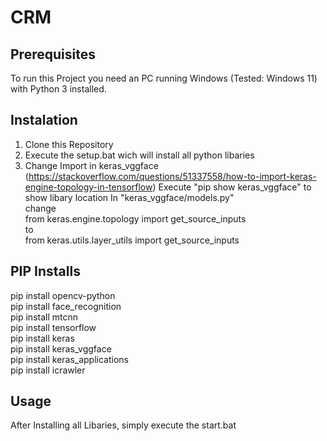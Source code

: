 # CRM

## Prerequisites
To run this Project you need an PC running Windows (Tested: Windows 11) with Python 3 installed.

## Instalation
1) Clone this Repository
2) Execute the setup.bat wich will install all python libaries
3) Change Import in keras_vggface (https://stackoverflow.com/questions/51337558/how-to-import-keras-engine-topology-in-tensorflow) 
Execute "pip show keras_vggface" to show libary location
In "keras_vggface/models.py" \
change \
from keras.engine.topology import get_source_inputs \
to \
from keras.utils.layer_utils import get_source_inputs

## PIP Installs

pip install opencv-python \
pip install face_recognition \
pip install mtcnn \
pip install tensorflow \
pip install keras \
pip install keras_vggface \
pip install keras_applications \
pip install icrawler 


## Usage
After Installing all Libaries, simply execute the start.bat
